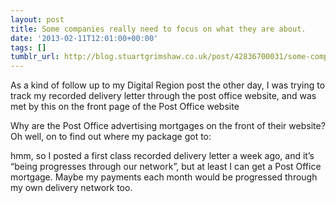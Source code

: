 ```yaml
---
layout: post
title: Some companies really need to focus on what they are about.
date: '2013-02-11T12:01:00+00:00'
tags: []
tumblr_url: http://blog.stuartgrimshaw.co.uk/post/42836700031/some-companies-really-need-to-focus-on-what-they
---
```

As a kind of follow up to my Digital Region post the other day, I was trying to track my recorded delivery letter through the post office website, and was met by this on the front page of the Post Office website

Why are the Post Office advertising mortgages on the front of their website?
Oh well, on to find out where my package got to:


hmm, so I posted a first class recorded delivery letter a week ago, and it’s “being progresses through our network”, but at least I can get a Post Office mortgage. Maybe my payments each month would be progressed through my own delivery network too.
